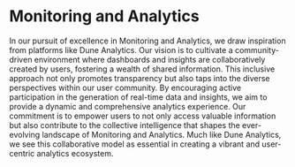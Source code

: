 # Monitoring and Analytics


In our pursuit of excellence in Monitoring and Analytics, we draw inspiration from platforms like Dune Analytics. Our vision is to cultivate a community-driven environment where dashboards and insights are collaboratively created by users, fostering a wealth of shared information. This inclusive approach not only promotes transparency but also taps into the diverse perspectives within our user community. By encouraging active participation in the generation of real-time data and insights, we aim to provide a dynamic and comprehensive analytics experience. Our commitment is to empower users to not only access valuable information but also contribute to the collective intelligence that shapes the ever-evolving landscape of Monitoring and Analytics. Much like Dune Analytics, we see this collaborative model as essential in creating a vibrant and user-centric analytics ecosystem.
